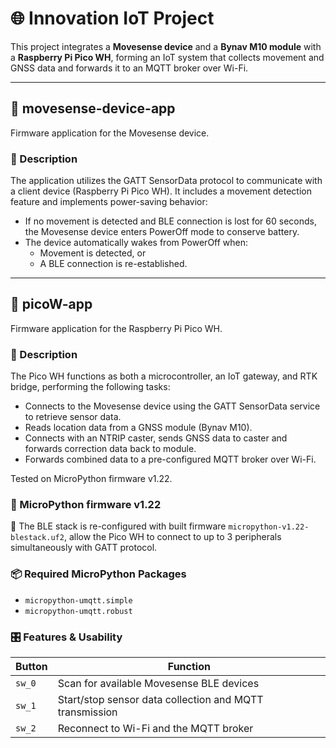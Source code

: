 # 🌐 Innovation IoT Project

This project integrates a **Movesense device** and a **Bynav M10 module** with a **Raspberry Pi Pico WH**, forming an IoT system that collects movement and GNSS data and forwards it to an MQTT broker over Wi-Fi.

---

## 📱 movesense-device-app

Firmware application for the Movesense device.

### 🔧 Description

The application utilizes the GATT SensorData protocol to communicate with a client device (Raspberry Pi Pico WH). It includes a movement detection feature and implements power-saving behavior:

- If no movement is detected and BLE connection is lost for 60 seconds, the Movesense device enters PowerOff mode to conserve battery.
- The device automatically wakes from PowerOff when:
  - Movement is detected, or
  - A BLE connection is re-established.

---

## 🧠 picoW-app

Firmware application for the Raspberry Pi Pico WH.

### 🔧 Description

The Pico WH functions as both a microcontroller, an IoT gateway, and RTK bridge, performing the following tasks:

- Connects to the Movesense device using the GATT SensorData service to retrieve sensor data.
- Reads location data from a GNSS module (Bynav M10).
- Connects with an NTRIP caster, sends GNSS data to caster and forwards correction data back to module.
- Forwards combined data to a pre-configured MQTT broker over Wi-Fi.

Tested on MicroPython firmware v1.22.

### 🧠 MicroPython firmware v1.22

🔗 The BLE stack is re-configured with built firmware `micropython-v1.22-blestack.uf2`, allow the Pico WH to connect to up to 3 peripherals simultaneously with GATT protocol.

### 📦 Required MicroPython Packages

- `micropython-umqtt.simple`
- `micropython-umqtt.robust`

### 🎛 Features & Usability

| Button | Function                                                |
| ------ | ------------------------------------------------------- |
| `sw_0` | Scan for available Movesense BLE devices                |
| `sw_1` | Start/stop sensor data collection and MQTT transmission |
| `sw_2` | Reconnect to Wi-Fi and the MQTT broker                  |